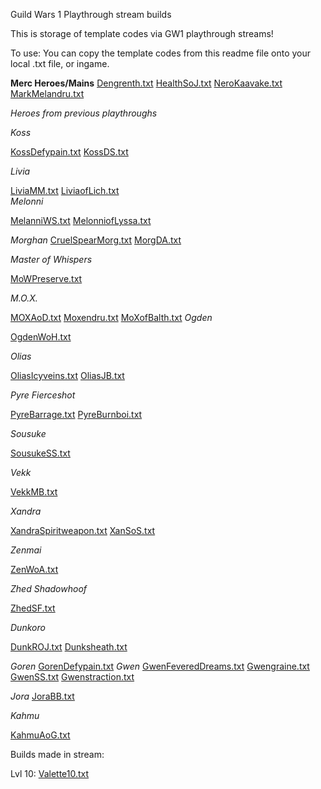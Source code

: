 Guild Wars 1 Playthrough stream builds

This is storage of template codes via GW1 playthrough streams!


To use: You can copy the template codes from this readme file onto your local .txt file, or ingame.

<b>Merc Heroes/Mains</b>
[Dengrenth.txt](https://github.com/Conan9287/gw1streambuildrepo/files/11324632/Dengrenth.txt)
[HealthSoJ.txt](https://github.com/Conan9287/gw1streambuildrepo/files/11324633/HealthSoJ.txt)
[NeroKaavake.txt](https://github.com/Conan9287/gw1streambuildrepo/files/11324634/NeroKaavake.txt)
[MarkMelandru.txt](https://github.com/Conan9287/gw1streambuildrepo/files/11324643/MarkMelandru.txt)

<i>Heroes from previous playthroughs</i>


<i>Koss</i>

[KossDefypain.txt](https://github.com/Conan9287/gw1streambuildrepo/files/11324638/KossDefypain.txt)
[KossDS.txt](https://github.com/Conan9287/gw1streambuildrepo/files/11324639/KossDS.txt)

<i>Livia</i>

[LiviaMM.txt](https://github.com/Conan9287/gw1streambuildrepo/files/11324640/LiviaMM.txt)
[LiviaofLich.txt](https://github.com/Conan9287/gw1streambuildrepo/files/11324642/LiviaofLich.txt)\
<i>Melonni</i>

[MelanniWS.txt](https://github.com/Conan9287/gw1streambuildrepo/files/11324644/MelanniWS.txt)
[MelonniofLyssa.txt](https://github.com/Conan9287/gw1streambuildrepo/files/11324645/MelonniofLyssa.txt)

<i>Morghan</i>
[CruelSpearMorg.txt](https://github.com/Conan9287/gw1streambuildrepo/files/11324663/CruelSpearMorg.txt)
[MorgDA.txt](https://github.com/Conan9287/gw1streambuildrepo/files/11324646/MorgDA.txt)

<i>Master of Whispers</i>

[MoWPreserve.txt](https://github.com/Conan9287/gw1streambuildrepo/files/11324647/MoWPreserve.txt)

<i>M.O.X.</i>

[MOXAoD.txt](https://github.com/Conan9287/gw1streambuildrepo/files/11324648/MOXAoD.txt)
[Moxendru.txt](https://github.com/Conan9287/gw1streambuildrepo/files/11324649/Moxendru.txt)
[MoXofBalth.txt](https://github.com/Conan9287/gw1streambuildrepo/files/11324650/MoXofBalth.txt)
<i>Ogden</i>

[OgdenWoH.txt](https://github.com/Conan9287/gw1streambuildrepo/files/11324651/OgdenWoH.txt)

<i>Olias</i>

[OliasIcyveins.txt](https://github.com/Conan9287/gw1streambuildrepo/files/11324652/OliasIcyveins.txt)
[OliasJB.txt](https://github.com/Conan9287/gw1streambuildrepo/files/11324653/OliasJB.txt)

<i>Pyre Fierceshot</i>

[PyreBarrage.txt](https://github.com/Conan9287/gw1streambuildrepo/files/11324654/PyreBarrage.txt)
[PyreBurnboi.txt](https://github.com/Conan9287/gw1streambuildrepo/files/11324655/PyreBurnboi.txt)

<i>Sousuke</i>

[SousukeSS.txt](https://github.com/Conan9287/gw1streambuildrepo/files/11324656/SousukeSS.txt)

<i>Vekk</i>

[VekkMB.txt](https://github.com/Conan9287/gw1streambuildrepo/files/11324657/VekkMB.txt)

<i>Xandra</i>

[XandraSpiritweapon.txt](https://github.com/Conan9287/gw1streambuildrepo/files/11324658/XandraSpiritweapon.txt)
[XanSoS.txt](https://github.com/Conan9287/gw1streambuildrepo/files/11324660/XanSoS.txt)

<i>Zenmai</i>

[ZenWoA.txt](https://github.com/Conan9287/gw1streambuildrepo/files/11324661/ZenWoA.txt)

<i>Zhed Shadowhoof </i>

[ZhedSF.txt](https://github.com/Conan9287/gw1streambuildrepo/files/11324662/ZhedSF.txt)

<i>Dunkoro</i>

[DunkROJ.txt](https://github.com/Conan9287/gw1streambuildrepo/files/11324664/DunkROJ.txt)
[Dunksheath.txt](https://github.com/Conan9287/gw1streambuildrepo/files/11324665/Dunksheath.txt)

<i>Goren</i>
[GorenDefypain.txt](https://github.com/Conan9287/gw1streambuildrepo/files/11324666/GorenDefypain.txt)
<i>Gwen</i>
[GwenFeveredDreams.txt](https://github.com/Conan9287/gw1streambuildrepo/files/11324667/GwenFeveredDreams.txt)
[Gwengraine.txt](https://github.com/Conan9287/gw1streambuildrepo/files/11324668/Gwengraine.txt)
[GwenSS.txt](https://github.com/Conan9287/gw1streambuildrepo/files/11324669/GwenSS.txt)
[Gwenstraction.txt](https://github.com/Conan9287/gw1streambuildrepo/files/11324670/Gwenstraction.txt)

<i>Jora</i>
[JoraBB.txt](https://github.com/Conan9287/gw1streambuildrepo/files/11324671/JoraBB.txt)

<i>Kahmu</i>

[KahmuAoG.txt](https://github.com/Conan9287/gw1streambuildrepo/files/11324672/KahmuAoG.txt)


Builds made in stream:

Lvl 10:
[Valette10.txt](https://github.com/Conan9287/gw1streambuildrepo/files/11359791/Valette10.txt)

